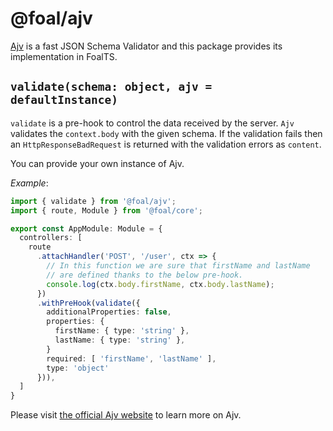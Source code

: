 # @foal/ajv

[Ajv](https://github.com/epoberezkin/ajv) is a fast JSON Schema Validator and this package provides its implementation in FoalTS.

## `validate(schema: object, ajv = defaultInstance)`

`validate` is a pre-hook to control the data received by the server. `Ajv` validates the `context.body` with the given schema. If the validation fails then an `HttpResponseBadRequest` is returned with the validation errors as `content`.

You can provide your own instance of Ajv.

*Example*:
```typescript
import { validate } from '@foal/ajv';
import { route, Module } from '@foal/core';

export const AppModule: Module = {
  controllers: [
    route
      .attachHandler('POST', '/user', ctx => {
        // In this function we are sure that firstName and lastName
        // are defined thanks to the below pre-hook.
        console.log(ctx.body.firstName, ctx.body.lastName);
      })
      .withPreHook(validate({
        additionalProperties: false,
        properties: {
          firstName: { type: 'string' },
          lastName: { type: 'string' },
        }
        required: [ 'firstName', 'lastName' ],
        type: 'object'
      })),
  ]
}

```

Please visit [the official Ajv website](http://epoberezkin.github.io/ajv/) to learn more on Ajv.